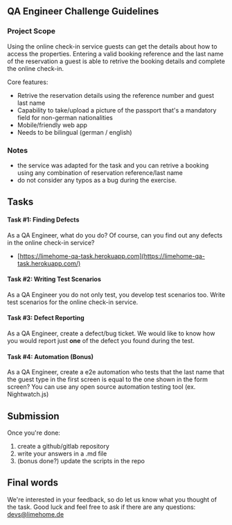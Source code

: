 ## QA Engineer Challenge Guidelines

### Project Scope

Using the online check-in service guests can get the details about how to access the properties. Entering a valid booking reference and the last name of the reservation a guest is able to retrive the booking details and complete the online check-in.

Core features:

* Retrive the reservation details using the reference number and guest last name
* Capability to take/upload a picture of the passport that's a mandatory field for non-german nationalities  
* Mobile/friendly web app
* Needs to be bilingual (german / english)

### Notes

* the service was adapted for the task and you can retrive a booking using any combination of reservation reference/last name
* do not consider any typos as a bug during the exercise.


## Tasks

#### Task #1: Finding Defects

As a QA Engineer, what do you do? Of course, can you find out any defects in the online check-in service?

* [https://limehome-qa-task.herokuapp.com](https://limehome-qa-task.herokuapp.com/)

#### Task #2: Writing Test Scenarios

As a QA Engineer you do not only test, you develop test scenarios too. 
Write test scenarios for the online check-in service.

#### Task #3: Defect Reporting

As a QA Engineer, create a defect/bug ticket. We would like to know how you would report just **one** of the defect you found during the test.

#### Task #4: Automation (Bonus)

As a QA Engineer, create a e2e automation who tests that the last name that the guest type in the first screen is equal to the one shown in the form screen?
You can use any open source automation testing tool (ex. Nightwatch.js)

## Submission

Once you're done:

1. create a github/gitlab repository
2. write your answers in a .md file
3. (bonus done?) update the scripts in the repo 

## Final words

We're interested in your feedback, so do let us know what you thought of the task. Good​ ​luck​ ​and​ ​feel​ ​free​ ​to​ ​ask​ ​if​ ​there​ ​are​ ​any​ ​questions: devs@limehome.de

